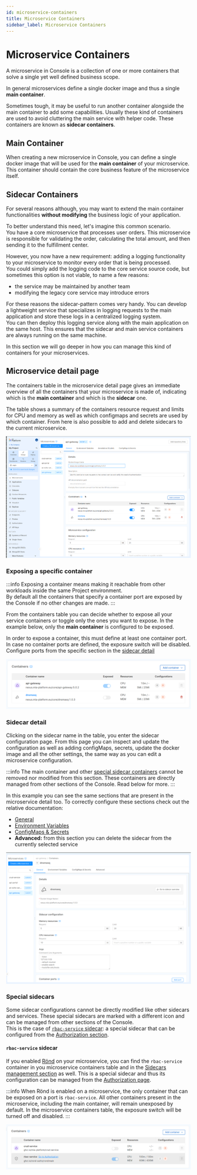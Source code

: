 ```yaml
---
id: microservice-containers
title: Microservice Containers
sidebar_label: Microservice Containers
---
```


# Microservice Containers

A microservice in Console is a collection of one or more containers that solve a single yet well defined business scope. 

In general microservices define a single docker image and thus a single **main container**.

Sometimes tough, it may be useful to run another container alongside the main container to add some capabilities. Usually these kind of containers are used to avoid cluttering the main service with helper code. These containers are known as **sidecar containers**.

## Main Container

When creating a new microservice in Console, you can define a single docker image that will be used for the **main container** of your microservice. This container should contain the core business feature of the microservice itself. 

## Sidecar Containers

For several reasons although, you may want to extend the main container functionalities **without modifying** the business logic of your application.

To better understand this need, let's imagine this common scenario.  
You have a core microservice that processes user orders. This microservice is responsible for validating the order, calculating the total amount, and then sending it to the fulfillment center.

However, you now have a new requirement: adding a logging functionality to your microservice to monitor every order that is being processed.  
You could simply add the logging code to the core service source code, but sometimes this option is not viable, to name a few reasons:
- the service may be maintained by another team
- modifying the legacy core service may introduce errors

For these reasons the sidecar-pattern comes very handy. You can develop a lightweight service that specializes in logging requests to the main application and store these logs in a centralized logging system.  
You can then deploy this logging service along with the main application on the same host. This ensures that the sidecar and main service containers are always running on the same machine.

In this section we will go deeper in how you can manage this kind of containers for your microservices.


## Microservice detail page

The containers table in the microservice detail page gives an immediate overview of all the containers that your microservice is made of, indicating which is the **main container** and which is the **sidecar** one.

The table shows a summary of the containers resource request and limits for CPU and memory as well as which configmaps and secrets are used by which container. From here is also possible to add and delete sidecars to the current microservice.

![Microservice Containers](img/microservice-containers/containers-table.png)

### Exposing a specific container

:::info
Exposing a container means making it reachable from other workloads inside the same Project environment.  
By default all the containers that specify a container port are exposed by the Console if no other changes are made.
:::

From the containers table you can decide whether to expose all your service containers or toggle only the ones you want to expose. In the example below, only the **main container** is configured to be exposed.

In order to expose a container, this must define at least one container port. In case no container ports are defined, the exposure switch will be disabled. Configure ports from the specific section in the [sidecar detail](#sidecar-detail)

![Exposing containers](img/microservice-containers/exposing-containers.png)

### Sidecar detail

Clicking on the sidecar name in the table, you enter the sidecar configuration page.  From this page you can inspect and update the configuration as well as adding configMaps, secrets, update the docker image and all the other settings, the same way as you can edit a microservice configuration.


:::info
The main container and other [special sidecar containers](#special-sidecars) cannot be removed nor modified from this section. These containers are directly managed from other sections of the Console. Read below for more.
:::

In this example you can see the same sections that are present in the microservice detail too. To correctly configure these sections check out the relative documentation:

- [General](/development_suite/api-console/api-design/services.md#manage-microservices)
- [Environment Variables](/development_suite/api-console/api-design/services.md#environment-variable-configuration)
- [ConfigMaps & Secrets](/development_suite/api-console/api-design/services.md#custom-configuration)
- **Advanced:** from this section you can delete the sidecar from the currently selected service

![Sidecar detail page](img/microservice-containers/sidecar-detail-page.png)

### Special sidecars

Some sidecar configurations cannot be directly modified like other sidecars and services. These special sidecars are marked with a different icon and can be managed from other sections of the Console.  
This is the case of [`rbac-service` sidecar](#rbac-service-sidecar): a special sidecar that can be configured from the [Authorization section](/development_suite/api-console/api-design/authorization.md).

#### `rbac-service` sidecar

If you enabled [Rönd](https://rond-authz.io/) on your microservice, you can find the `rbac-service` container in you microservice containers table and in the [Sidecars management section](/console/design-your-projects/sidecars.md) as well. This is a special sidecar and thus its configuration can be managed from the [Authorization page](/development_suite/api-console/api-design/authorization.md).

:::info
When Rönd is enabled on a microservice, the only container that can be exposed on a port is `rbac-service`. All other containers present in the microservice, including the main container, will remain unexposed by default. In the microservice containers table, the exposure switch will be turned off and disabled.
:::

![rbac-service sidecar](img/microservice-containers/rbac-service-sidecar.png)
